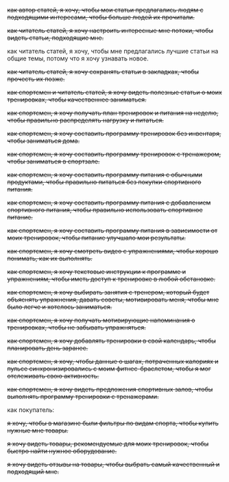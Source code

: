 ~~как автор статей, я хочу, чтобы мои статьи предлагались людям с подходящими интересами, чтобы больше людей их прочитали.~~



~~как читатель статей, я хочу настроить интересные мне потоки, чтобы видеть статьи, подходящие мне.~~

как читатель статей, я хочу, чтобы мне предлагались лучшие статьи на общие темы, потому что я хочу узнавать новое.

~~как читатель статей, я хочу сохранять статьи в закладках, чтобы прочесть их позже.~~

~~как спортсмен и читатель статей, я хочу видеть полезные статьи о моих тренировках, чтобы качественнее заниматься.~~



~~как спортсмен, я хочу получать план тренировок и питания на неделю, чтобы правильно распределять нагрузку и питаться.~~

~~как спортсмен, я хочу составить программу тренировок без инвентаря, чтобы заниматься дома.~~

~~как спортсмен, я хочу составить программу тренировок с тренажером, чтобы заниматься в спортзале.~~

~~как спортсмен, я хочу составить программу питания с обычными продуктами, чтобы правильно питаться без покупки спортивного питания.~~

~~как спортсмен, я хочу составить программу питания с добавлением спортивного питания, чтобы правильно использовать спортивное питание.~~

~~как спортсмен, я хочу составить программу питания в зависимости от моих тренировок, чтобы питание улучшало мои результаты.~~

~~как спортсмен, я хочу смотреть видео с упражнениями, чтобы хорошо понимать, как их выполнять.~~

~~как спортсмен, я хочу текстовые инструкции к программе и упражнениям, чтобы иметь доступ к тренировке в любой обстановке.~~

~~как спортсмен, я хочу выбирать занятия с тренером, который будет объяснять упражнения, давать советы, мотивировать меня, чтобы мне было легче и хотелось заниматься.~~

~~как спортсмен, я хочу получать мотивирующие напоминания о тренировках, чтобы не забывать упражняться.~~

~~как спортсмен, я хочу добавлять тренировки в свой календарь, чтобы планировать день заранее.~~

~~как спортсмен, я хочу, чтобы данные о шагах, потраченных калориях и пульсе синхронизировались с моим фитнес-браслетом, чтобы я мог отслеживать свою активность.~~

~~как спортсмен, я хочу видеть предложения спортивных залов, чтобы выполнять программу тренировки с тренажерами.~~


как покупатель:

~~я хочу, чтобы в магазине были фильтры по видам спорта, чтобы купить нужные мне товары.~~

~~я хочу видеть товары, рекомендуемые для моих тренировок, чтобы быстро найти нужное оборудование.~~

~~я хочу видеть отзывы на товары, чтобы выбрать самый качественный и подходящий мне.~~

